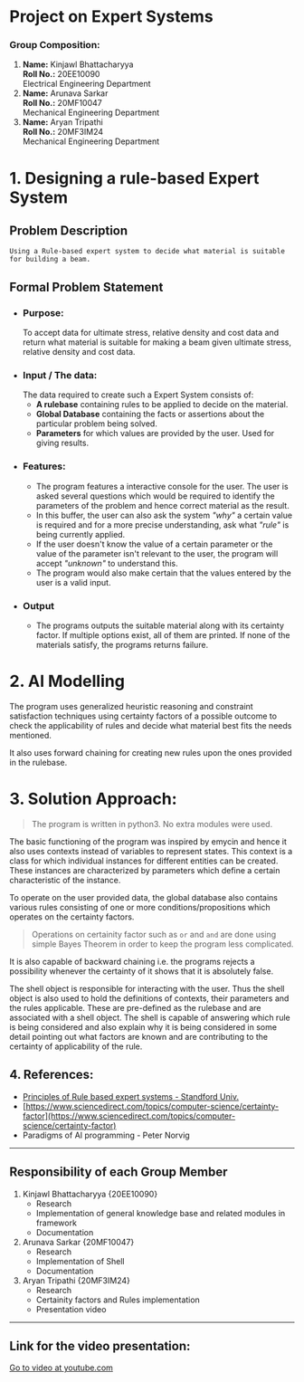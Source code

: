 # Project on Expert Systems
### Group Composition:
1. 
    **Name:** Kinjawl Bhattacharyya  
    **Roll No.:** 20EE10090  
    Electrical Engineering Department
2.  **Name:** Arunava Sarkar  
    **Roll No.:** 20MF10047  
    Mechanical Engineering Department
3.  **Name:** Aryan Tripathi  
    **Roll No.:** 20MF3IM24   
    Mechanical Engineering Department



# 1. Designing a rule-based Expert System
## Problem Description
    Using a Rule-based expert system to decide what material is suitable for building a beam.
## Formal Problem Statement
- ### Purpose:
    To accept data for ultimate stress, relative density and cost data and return what material is suitable for making a beam given ultimate stress, relative density and cost data.
- ### Input / The data: 
    The data required to create such a Expert System consists of:
    - **A rulebase** containing rules to be applied to decide on the material.
    - **Global Database** containing the facts or assertions about the particular problem being solved.
    - **Parameters** for which values are provided by the user. Used for giving results.
- ### Features:
    - The program features a interactive console for the user. The user is asked several questions which would be required to identify the parameters of the problem and hence correct material as the result.
    - In this buffer, the user can also ask the system _"why"_ a certain value is required and for a more precise understanding, ask what _"rule"_ is being currently applied.
    - If the user doesn't know the value of a certain parameter or the value of the parameter isn't relevant to the user, the program will accept _"unknown"_ to understand this.
    - The program would also make certain that the values entered by the user is a valid input.
- ### Output
    - The programs outputs the suitable material along with its certainty factor. If multiple options exist, all of them are printed. If none of the materials satisfy, the programs returns failure.

# 2. AI Modelling
The program uses generalized heuristic reasoning and constraint satisfaction techniques using certainty factors of a possible outcome to check the applicability of rules and decide what material best fits the needs mentioned.

It also uses forward chaining for creating new rules upon the ones provided in the rulebase.


# 3. Solution Approach:

> The program is written in python3. No extra modules were used.

The basic functioning of the program was inspired by emycin and hence it also uses contexts instead of variables to represent states. This context is a class for which individual instances for different entities can be created. These instances are characterized by parameters which define a certain characteristic of the instance.

To operate on the user provided data, the global database also contains various rules consisting of one or more conditions/propositions which operates on the certainty factors.

> Operations on certainity factor such as `or` and `and` are done using simple Bayes Theorem in order to keep the program less complicated.

It is also capable of backward chaining i.e. the programs rejects a possibility whenever the certainty of it shows that it is absolutely false.

The shell object is responsible for interacting with the user. Thus the shell object is also used to hold the definitions of contexts, their parameters and the rules applicable. These are pre-defined as the rulebase and are associated with a shell object.
The shell is capable of answering which rule is being considered and also explain why it is being considered in some detail pointing out what factors are known and are contributing to the certainty of applicability of the rule. 

## 4. References:

- [Principles of Rule based expert systems - Standford Univ.](http://i.stanford.edu/pub/cstr/reports/cs/tr/82/926/CS-TR-82-926.pdf)
- [https://www.sciencedirect.com/topics/computer-science/certainty-factor](https://www.sciencedirect.com/topics/computer-science/certainty-factor)
- Paradigms of AI programming - Peter Norvig

---
## Responsibility of each Group Member
1. Kinjawl Bhattacharyya {20EE10090}
    - Research
    - Implementation of general knowledge base and related modules in framework
    - Documentation
2. Arunava Sarkar {20MF10047}
    - Research
    - Implementation of Shell 
    - Documentation
3. Aryan Tripathi {20MF3IM24}
    - Research
    - Certainity factors and Rules implementation
    - Presentation video

---
## Link for the video presentation:
[Go to video at youtube.com](www.youtube.com)
